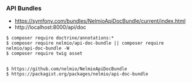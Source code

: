### API Bundles
- https://symfony.com/bundles/NelmioApiDocBundle/current/index.html
- http://localhost:8000/api/doc
```
$ composer require doctrine/annotations:*
$ composer require nelmio/api-doc-bundle || composer require nelmio/api-doc-bundle -W
$ composer require twig asset


$ https://github.com/nelmio/NelmioApiDocBundle
$ https://packagist.org/packages/nelmio/api-doc-bundle
```



